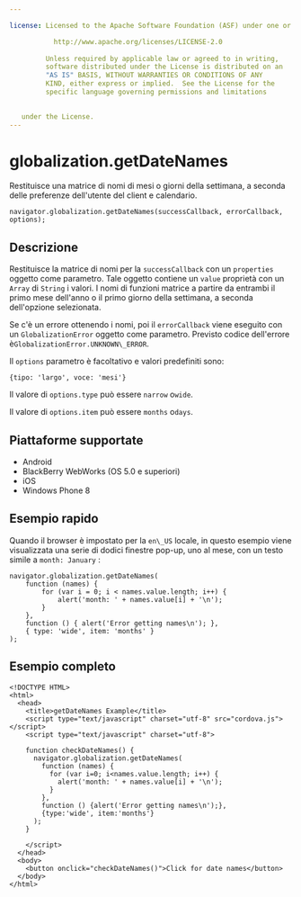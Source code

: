 ```yaml
---

license: Licensed to the Apache Software Foundation (ASF) under one or more contributor license agreements. See the NOTICE file distributed with this work for additional information regarding copyright ownership. The ASF licenses this file to you under the Apache License, Version 2.0 (the "License"); you may not use this file except in compliance with the License. You may obtain a copy of the License at

           http://www.apache.org/licenses/LICENSE-2.0
    
         Unless required by applicable law or agreed to in writing,
         software distributed under the License is distributed on an
         "AS IS" BASIS, WITHOUT WARRANTIES OR CONDITIONS OF ANY
         KIND, either express or implied.  See the License for the
         specific language governing permissions and limitations
    

   under the License.
---
```


# globalization.getDateNames

Restituisce una matrice di nomi di mesi o giorni della settimana, a seconda delle preferenze dell'utente del client e calendario.

    navigator.globalization.getDateNames(successCallback, errorCallback, options);
    

## Descrizione

Restituisce la matrice di nomi per la `successCallback` con un `properties` oggetto come parametro. Tale oggetto contiene un `value` proprietà con un `Array` di `String` i valori. I nomi di funzioni matrice a partire da entrambi il primo mese dell'anno o il primo giorno della settimana, a seconda dell'opzione selezionata.

Se c'è un errore ottenendo i nomi, poi il `errorCallback` viene eseguito con un `GlobalizationError` oggetto come parametro. Previsto codice dell'errore è`GlobalizationError.UNKNOWN\_ERROR`.

Il `options` parametro è facoltativo e valori predefiniti sono:

    {tipo: 'largo', voce: 'mesi'}
    

Il valore di `options.type` può essere `narrow` o`wide`.

Il valore di `options.item` può essere `months` o`days`.

## Piattaforme supportate

*   Android
*   BlackBerry WebWorks (OS 5.0 e superiori)
*   iOS
*   Windows Phone 8

## Esempio rapido

Quando il browser è impostato per la `en\_US` locale, in questo esempio viene visualizzata una serie di dodici finestre pop-up, uno al mese, con un testo simile a `month: January` :

    navigator.globalization.getDateNames(
        function (names) {
            for (var i = 0; i < names.value.length; i++) {
                alert('month: ' + names.value[i] + '\n');
            }
        },
        function () { alert('Error getting names\n'); },
        { type: 'wide', item: 'months' }
    );
    

## Esempio completo

    <!DOCTYPE HTML>
    <html>
      <head>
        <title>getDateNames Example</title>
        <script type="text/javascript" charset="utf-8" src="cordova.js"></script>
        <script type="text/javascript" charset="utf-8">
    
        function checkDateNames() {
          navigator.globalization.getDateNames(
            function (names) {
              for (var i=0; i<names.value.length; i++) {
                alert('month: ' + names.value[i] + '\n');
              }
            },
            function () {alert('Error getting names\n');},
            {type:'wide', item:'months'}
          );
        }
    
        </script>
      </head>
      <body>
        <button onclick="checkDateNames()">Click for date names</button>
      </body>
    </html>